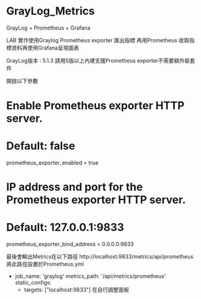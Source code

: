 # GrayLog_Metrics
GrayLog + Prometheus + Grafana

LAB 實作使用Graylog Prometheus exporter 匯出指標
再用Prometheus 收取指標資料再使用Grafana呈現圖表

GrayLog版本 : 5.1.3
請用5版以上內建支援Prometheus exporter不需要額外裝套件

開啟以下參數
# Enable Prometheus exporter HTTP server.
# Default: false
prometheus_exporter_enabled = true
 
# IP address and port for the Prometheus exporter HTTP server.
# Default: 127.0.0.1:9833
prometheus_exporter_bind_address = 0.0.0.0:9833

最後會輸出Metrics在以下路徑
http://localhost:9833/metrics/api/prometheus
將此路徑設置於Prometheus.yml
  - job_name: 'graylog'
    metrics_path: '/api/metrics/prometheus'
    static_configs:
      - targets: ["localhost:9833"]
在自行調整面板
